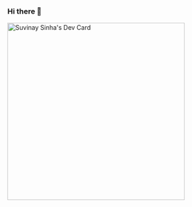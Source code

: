 ### Hi there 👋

<!--
**yanivus/yanivus** is a ✨ _special_ ✨ repository because its `README.md` (this file) appears on your GitHub profile.

Here are some ideas to get you started:

- 🔭 I’m currently working on ...
- 🌱 I’m currently learning ...
- 👯 I’m looking to collaborate on ...
- 🤔 I’m looking for help with ...
- 💬 Ask me about ...
- 📫 How to reach me: ...
- 😄 Pronouns: ...
- ⚡ Fun fact: ...
-->


<a href="https://app.daily.dev/yanivus101"><img src="https://api.daily.dev/devcards/7920f7cbebf042c093a1eb1d6a517a91.png?r=spq" width="400" alt="Suvinay Sinha's Dev Card"/></a>
